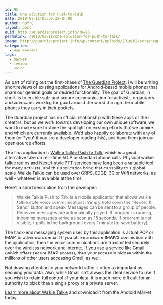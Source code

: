 ```yaml
---
id: 95
title: One Solution for Push-to-Talk
date: 2010-02-11T03:50:22-04:00
author: n8fr8
layout: post
guid: http://guardianproject.info/?p=95
permalink: /2010/02/11/one-solution-for-push-to-talk/
image: http://guardianproject.info/wp-content/uploads/2010/02/screencapture2-64x64.png
categories:
  - App Reviews
tags:
  - market
  - review
  - voice
---
```

As part of rolling out the first-phase of [The Guardian Project](http://openideals.com/guardian), I will be writing short reviews of existing applications for Android-based mobile phones that share our general goals or desired functionality. The goal of Guardian, in short, is to enable safe and secure communication for activists, organizers and advocates working for good around the world through the mobile phones they carry in their pockets.

The Guardian project has no official relationship with these apps or their creators, but as we work towards developing our own unique software, we want to make sure to shine the spotlight on existing efforts that we admire and which are currently available. We’d also happily collaborate with any of them (or \*you\* if you are a developer reading this), and have them join our open-source efforts.

The first application is [Walkie Talkie Push to Talk](http://hit-mob.com/walkie-talkie-push-to-talk/), which is a great alternative take on real-time VOIP or standard phone calls. Physical walkie talkie radios and Nextel-style PTT services have long been a valuable tool for many activists, and this application bring that capability to a global scale. Walkie Talkie can be used over GRPS, EDGE, 3G or Wifi networks, as well – whatever is available at the time.

Here’s a short description from the developer:

> Walkie Talkie Push to Talk is a mobile application that allows walkie talkie style voice communications. Simply hold down the “Record & Send” button and speak. Messages can be sent to a group of people. Received messages are automatically played. If program is running, incoming messages arrive as soon as 15 seconds. If program is not visible, it polls in the background every 1 minute (to save battery).

The back-end messaging system used by this application is actual POP or IMAP, in other words email! If you utilize a secure IMAP/S connection with the application, then the voice communications are transmitted securely over the wireless network and Internet. If you use a service like Gmail (which offers secure IMAP access), then your access is hidden within the millions of other users accessing Gmail, as well.

Not drawing attention to your network traffic is often as important as securing your data. Also, while Gmail isn’t always the ideal service to use if you wish to retain full control of your data, it is much more difficult for an authority to block than a single proxy or a private server.

[Learn more about Walkie Talkie](http://hit-mob.com/walkie-talkie-push-to-talk/) and download it from the Android Market today.